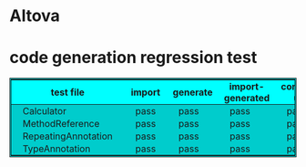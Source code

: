 # Altova


<html>
<body>
	<style type="text/css">
			  table { background:#00FFFF; border:double black }
 			  th	{  padding: 1px 10px; }
			  td	{  padding: 1px 20px; background: #00CCCC; border: black }
			  td.pass {background: #00CCCC;border:single black }
			  td.fail {background: #FFCC66; border: single black }
			</style>
	<title>UModel code generation automation testing</title>
	<h1>code generation regression test</h1>
	<table xmlns="">
		<colgroup span="1">
			<thead>
				<tr>
					<th scope="col">test file</th>
					<th scope="col">import</th>
					<th scope="col">generate</th>
					<th scope="col">import-generated</th>
					<th scope="col">compare-ump</th>
				</tr>
			</thead>
			<tbody>
				<tr>
					<td>Calculator</td>
					<td class="pass"> pass </td>
					<td class="pass"> pass </td>
					<td class="pass"> pass </td>
					<td class="pass"> pass </td>
				</tr>
				<tr>
					<td>MethodReference</td>
					<td class="pass"> pass </td>
					<td class="pass"> pass </td>
					<td class="pass"> pass </td>
					<td class="pass"> pass </td>
				</tr>
				<tr>
					<td>RepeatingAnnotation</td>
					<td class="pass"> pass </td>
					<td class="pass"> pass </td>
					<td class="pass"> pass </td>
					<td class="pass"> pass </td>
				</tr>
				<tr>
					<td>TypeAnnotation</td>
					<td class="pass"> pass </td>
					<td class="pass"> pass </td>
					<td class="pass"> pass </td>
					<td class="pass"> pass </td>
				</tr>
			</tbody>
		</colgroup>
	</table>
</body>
</html>
